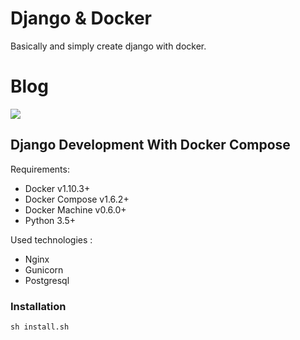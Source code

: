# Django & Docker

Basically and simply create django with docker.

# Blog 
   
<img src="https://raw.githubusercontent.com/AliYmn/django-docker/master/blog.png" />

## Django Development With Docker Compose

Requirements:

- Docker v1.10.3+
- Docker Compose v1.6.2+
- Docker Machine v0.6.0+
- Python 3.5+

Used technologies :

- Nginx
- Gunicorn
- Postgresql


### Installation 

    sh install.sh
    

